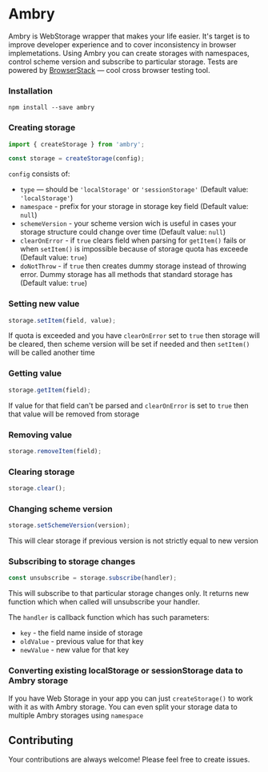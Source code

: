 # Ambry

Ambry is WebStorage wrapper that makes your life easier. It's target is to improve developer experience and to cover inconsistency in browser implemetations.
Using Ambry you can create storages with namespaces, control scheme version and subscribe to particular storage.
Tests are powered by [BrowserStack](https://www.browserstack.com) — cool cross browser testing tool.

### Installation

```
npm install --save ambry
```

### Creating storage

```javascript
import { createStorage } from 'ambry';

const storage = createStorage(config);
```

`config` consists of:
- `type` — should be `'localStorage'` or `'sessionStorage'` (Default value: `'localStorage'`)
- `namespace` - prefix for your storage in storage key field (Default value: `null`)
- `schemeVersion` - your scheme version wich is useful in cases your storage structure could change over time (Default value: `null`)
- `clearOnError` - if `true` clears field when parsing for `getItem()` fails or when `setItem()` is impossible because of storage quota has exceede (Default value: `true`)
- `doNotThrow` - if `true` then creates dummy storage instead of throwing error. Dummy storage has all methods that standard storage has (Default value: `true`)

### Setting new value

```javascript
storage.setItem(field, value);
```

If quota is exceeded and you have `clearOnError` set to `true` then storage will be cleared, then scheme version will be set if needed and then `setItem()` will be called another time

### Getting value

```javascript
storage.getItem(field);
```

If value for that field can't be parsed and `clearOnError` is set to `true` then that value will be removed from storage

### Removing value

```javascript
storage.removeItem(field);
```

### Clearing storage

```javascript
storage.clear();
```

### Changing scheme version

```javascript
storage.setSchemeVersion(version);
```

This will clear storage if previous version is not strictly equal to new version

### Subscribing to storage changes

```javascript
const unsubscribe = storage.subscribe(handler);
```

This will subscribe to that particular storage changes only. It returns new function which when called will unsubscribe your handler.

The `handler` is callback function which has such parameters:
- `key` - the field name inside of storage
- `oldValue` - previous value for that key
- `newValue` - new value for that key

### Converting existing localStorage or sessionStorage data to Ambry storage

If you have Web Storage in your app you can just `createStorage()` to work with it as with Ambry storage. You can even split your storage data to multiple Ambry storages using `namespace`

## Contributing

Your contributions are always welcome! Please feel free to create issues.
